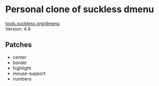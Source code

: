 # Personal clone of suckless dmenu
[tools.suckless.org/dmenu](https://tools.suckless.org/dmenu)<br/>
Version: 4.9

## Patches
* center
* border
* highlight
* mouse-support
* numbers
